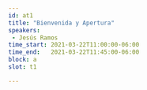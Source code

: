 ```yaml
---
id: at1
title: "Bienvenida y Apertura"
speakers:
 - Jesús Ramos
time_start: 2021-03-22T11:00:00-06:00
time_end:   2021-03-22T11:45:00-06:00
block: a
slot: t1

---
```


